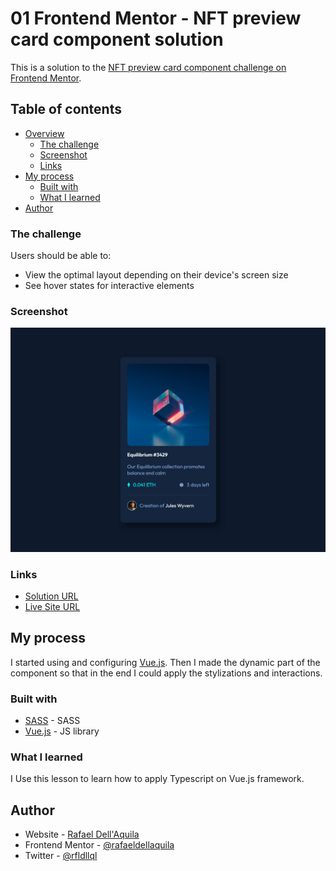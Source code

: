 # 01 Frontend Mentor - NFT preview card component solution

This is a solution to the [NFT preview card component challenge on Frontend Mentor](https://www.frontendmentor.io/challenges/nft-preview-card-component-SbdUL_w0U).

## Table of contents

- [Overview](#overview)
  - [The challenge](#the-challenge)
  - [Screenshot](#screenshot)
  - [Links](#links)
- [My process](#my-process)
  - [Built with](#built-with)
  - [What I learned](#what-i-learned)
- [Author](#author)
### The challenge

Users should be able to:

- View the optimal layout depending on their device's screen size
- See hover states for interactive elements

### Screenshot

![](./screenshot.jpg)

### Links

- [Solution URL](https://www.frontendmentor.io/challenges/nft-preview-card-component-SbdUL_w0U/hub/nft-preview-card-component-solution-avhj8ArEO)
-  [Live Site URL](https://nft-preview-card-component-rho-orcin.vercel.app/)

## My process
I started using and configuring [Vue.js](https://v3.vuejs.org/). Then I made the dynamic part of the component so that in the end I could apply the stylizations and interactions.
### Built with
- [SASS](https://sass-lang.com/)  - SASS
- [Vue.js](https://v3.vuejs.org/) - JS library
### What I learned
I Use this lesson to learn how to apply Typescript on Vue.js framework.

## Author

- Website - [Rafael Dell'Aquila](http://dellaquila.dev/)
- Frontend Mentor - [@rafaeldellaquila](https://www.frontendmentor.io/profile/rafaeldellaquila)
- Twitter - [@rfldllql](https://twitter.com/rfldllql)
